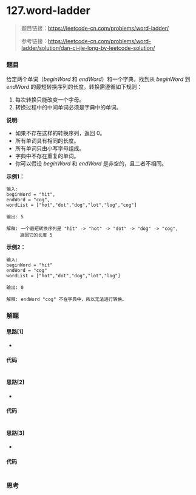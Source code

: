 # 127.word-ladder

> 题目链接：https://leetcode-cn.com/problems/word-ladder/
>
> 参考链接：https://leetcode-cn.com/problems/word-ladder/solution/dan-ci-jie-long-by-leetcode-solution/

### 题目

给定两个单词（*beginWord* 和 *endWord*）和一个字典，找到从 *beginWord* 到 *endWord* 的最短转换序列的长度。转换需遵循如下规则：

1. 每次转换只能改变一个字母。
2. 转换过程中的中间单词必须是字典中的单词。

**说明:**

- 如果不存在这样的转换序列，返回 0。
- 所有单词具有相同的长度。
- 所有单词只由小写字母组成。
- 字典中不存在重复的单词。
- 你可以假设 *beginWord* 和 *endWord* 是非空的，且二者不相同。

**示例1：**

```
输入:
beginWord = "hit",
endWord = "cog",
wordList = ["hot","dot","dog","lot","log","cog"]

输出: 5

解释: 一个最短转换序列是 "hit" -> "hot" -> "dot" -> "dog" -> "cog",
     返回它的长度 5
```

**示例2：**

```
输入:
beginWord = "hit"
endWord = "cog"
wordList = ["hot","dot","dog","lot","log"]

输出: 0

解释: endWord "cog" 不在字典中，所以无法进行转换。
```



### 解题

#### 思路[1]

* 

#### 代码

```javascript

```

#### 思路[2]

* 

#### 代码

```javascript

```

#### 思路[3]

* 

#### 代码

```javascript

```

#### 

### 思考